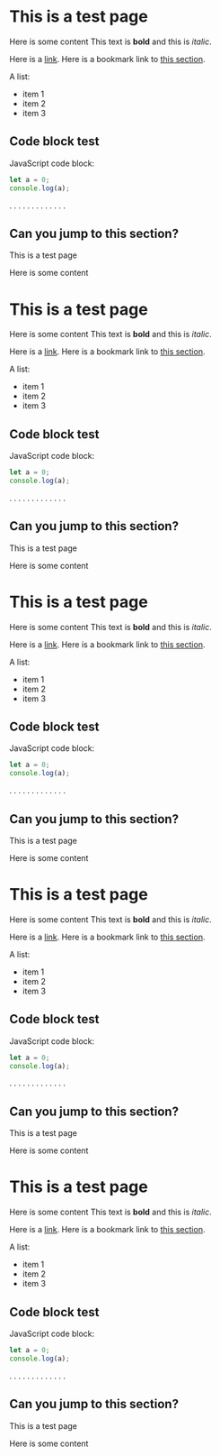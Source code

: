 # This is a test page

Here is some content
This text is **bold** and this is _italic_.

Here is a [link](https://www.google.com).
Here is a bookmark link to [this section](#can-you-jump-to-this-section).

A list:

- item 1
- item 2
- item 3

## Code block test

JavaScript code block:

```js
let a = 0;
console.log(a);
```

.
.
.
.
.
.
.
.
.
.
.
.
.

## Can you jump to this section?

This is a test page

Here is some content

# This is a test page

Here is some content
This text is **bold** and this is _italic_.

Here is a [link](https://www.google.com).
Here is a bookmark link to [this section](#can-you-jump-to-this-section).

A list:

- item 1
- item 2
- item 3

## Code block test

JavaScript code block:

```js
let a = 0;
console.log(a);
```

.
.
.
.
.
.
.
.
.
.
.
.
.

## Can you jump to this section?

This is a test page

Here is some content

# This is a test page

Here is some content
This text is **bold** and this is _italic_.

Here is a [link](https://www.google.com).
Here is a bookmark link to [this section](#can-you-jump-to-this-section).

A list:

- item 1
- item 2
- item 3

## Code block test

JavaScript code block:

```js
let a = 0;
console.log(a);
```

.
.
.
.
.
.
.
.
.
.
.
.
.

## Can you jump to this section?

This is a test page

Here is some content

# This is a test page

Here is some content
This text is **bold** and this is _italic_.

Here is a [link](https://www.google.com).
Here is a bookmark link to [this section](#can-you-jump-to-this-section).

A list:

- item 1
- item 2
- item 3

## Code block test

JavaScript code block:

```js
let a = 0;
console.log(a);
```

.
.
.
.
.
.
.
.
.
.
.
.
.

## Can you jump to this section?

This is a test page

Here is some content

# This is a test page

Here is some content
This text is **bold** and this is _italic_.

Here is a [link](https://www.google.com).
Here is a bookmark link to [this section](#can-you-jump-to-this-section).

A list:

- item 1
- item 2
- item 3

## Code block test

JavaScript code block:

```js
let a = 0;
console.log(a);
```

.
.
.
.
.
.
.
.
.
.
.
.
.

## Can you jump to this section?

This is a test page

Here is some content
